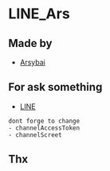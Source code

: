 # LINE_Ars


## Made by
  - [Arsybai](https://arsybai.com)


## For ask something
  - [LINE](https://line.me/ti/p/~arsy22bai)
  
  ```
  dont forge to change
  - channelAccessToken
  - channelScreet
  ```
  
## Thx

